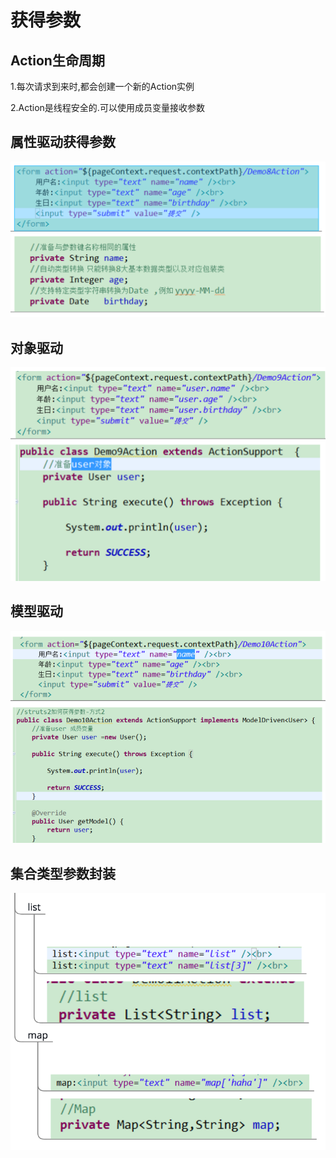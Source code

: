 # 获得参数

## Action生命周期

1.每次请求到来时,都会创建一个新的Action实例

2.Action是线程安全的.可以使用成员变量接收参数

## 属性驱动获得参数

![](../../.gitbook/assets/image%20%2885%29.png)

## 对象驱动

![](../../.gitbook/assets/image%20%2899%29.png)

## 模型驱动

![](../../.gitbook/assets/image%20%2870%29.png)

## 集合类型参数封装

![](../../.gitbook/assets/image%20%28128%29.png)

